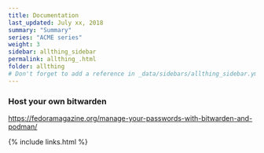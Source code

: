 ```yaml
---
title: Documentation 
last_updated: July xx, 2018
summary: "Summary"
series: "ACME series"
weight: 3
sidebar: allthing_sidebar
permalink: allthing_.html
folder: allthing
# Don't forget to add a reference in _data/sidebars/allthing_sidebar.yml and/or _data/topnav.yml 
---
```


### Host your own bitwarden
https://fedoramagazine.org/manage-your-passwords-with-bitwarden-and-podman/


{% include links.html %}
